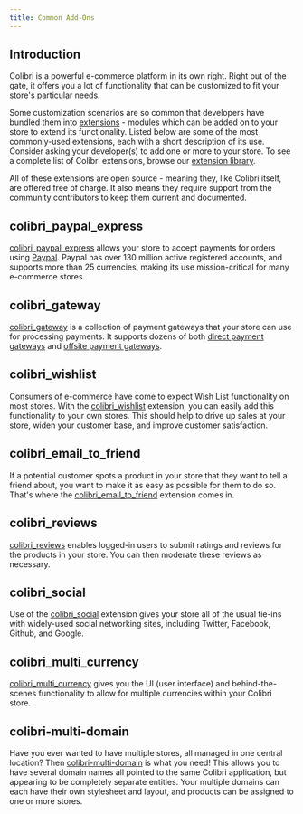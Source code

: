 ```yaml
---
title: Common Add-Ons
---
```


## Introduction

Colibri is a powerful e-commerce platform in its own right. Right out of the gate, it offers you a lot of functionality that can be customized to fit your store's particular needs.

Some customization scenarios are so common that developers have bundled them into [extensions](/developer/extensions_tutorial) - modules which can be added on to your store to extend its functionality. Listed below are some of the most commonly-used extensions, each with a short description of its use. Consider asking your developer(s) to add one or more to your store. To see a complete list of Colibri extensions, browse our [extension library](http://usoft.com.ua/colibri/extensions).

All of these extensions are open source - meaning they, like Colibri itself, are offered free of charge. It also means they require support from the community contributors to keep them current and documented.

## colibri_paypal_express
[colibri_paypal_express](https://github.com/colibri/colibri_paypal_express) allows your store to accept payments for orders using [Paypal](https://www.paypal.com/). Paypal has over 130 million active registered accounts, and supports more than 25 currencies, making its use mission-critical for many e-commerce stores.

## colibri_gateway
[colibri_gateway](https://github.com/colibri/colibri_gateway) is a collection of payment gateways that your store can use for processing payments. It supports dozens of both [direct payment gateways](https://github.com/Shopify/active_merchant/blob/master/README.md#supported-direct-payment-gateways) and [offsite payment gateways](https://github.com/Shopify/active_merchant/blob/master/README.md#supported-offsite-payment-gateways).

## colibri_wishlist
Consumers of e-commerce have come to expect Wish List functionality on most stores. With the [colibri_wishlist](https://github.com/colibri/colibri_wishlist) extension, you can easily add this functionality to your own stores. This should help to drive up sales at your store, widen your customer base, and improve customer satisfaction.

## colibri_email_to_friend
If a potential customer spots a product in your store that they want to tell a friend about, you want to make it as easy as possible for them to do so. That's where the [colibri_email_to_friend](https://github.com/colibri/colibri_email_to_friend) extension comes in.

## colibri_reviews
[colibri_reviews](https://github.com/colibri/colibri_reviews) enables logged-in users to submit ratings and reviews for the products in your store. You can then moderate these reviews as necessary.

## colibri_social
Use of the [colibri_social](https://github.com/colibri/colibri_social) extension gives your store all of the usual tie-ins with widely-used social networking sites, including Twitter, Facebook, Github, and Google.

## colibri_multi_currency
[colibri_multi_currency](https://github.com/colibri/colibri_multi_currency) gives you the UI (user interface) and behind-the-scenes functionality to allow for multiple currencies within your Colibri store.

## colibri-multi-domain
Have you ever wanted to have multiple stores, all managed in one central location? Then [colibri-multi-domain](https://github.com/colibri/colibri-multi-domain) is what you need! This allows you to have several domain names all pointed to the same Colibri application, but appearing to be completely separate entities. Your multiple domains can each have their own stylesheet and layout, and products can be assigned to one or more stores.
